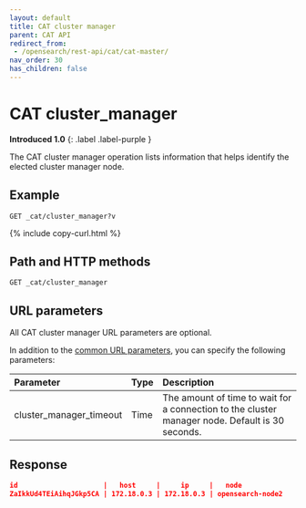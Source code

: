 ```yaml
---
layout: default
title: CAT cluster manager
parent: CAT API
redirect_from:
 - /opensearch/rest-api/cat/cat-master/
nav_order: 30
has_children: false
---
```


# CAT cluster_manager
**Introduced 1.0**
{: .label .label-purple }

The CAT cluster manager operation lists information that helps identify the elected cluster manager node.

## Example

```
GET _cat/cluster_manager?v
```
{% include copy-curl.html %}

## Path and HTTP methods

```
GET _cat/cluster_manager
```

## URL parameters

All CAT cluster manager URL parameters are optional.

In addition to the [common URL parameters]({{site.url}}{{site.baseurl}}/api-reference/cat/index), you can specify the following parameters:

Parameter | Type | Description
:--- | :--- | :---
cluster_manager_timeout | Time | The amount of time to wait for a connection to the cluster manager node. Default is 30 seconds.

## Response

```json
id                     |   host     |     ip     |   node
ZaIkkUd4TEiAihqJGkp5CA | 172.18.0.3 | 172.18.0.3 | opensearch-node2
```
